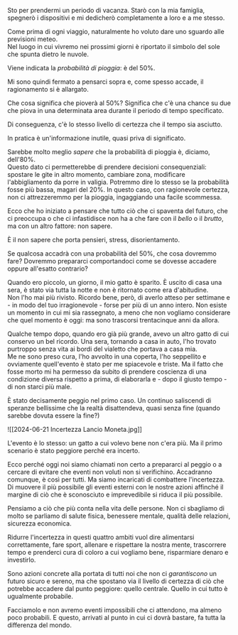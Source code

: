 Sto per prendermi un periodo di vacanza. Starò con la mia famiglia, spegnerò i dispositivi e mi dedicherò completamente a loro e a me stesso.

Come prima di ogni viaggio, naturalmente ho voluto dare uno sguardo alle previsioni meteo.  
Nel luogo in cui vivremo nei prossimi giorni è riportato il simbolo del sole che spunta dietro le nuvole.

Viene indicata la _probabilità di pioggia_: è del 50%.

Mi sono quindi fermato a pensarci sopra e, come spesso accade, il ragionamento si è allargato.

Che cosa significa che pioverà al 50%? Significa che c'è una chance su due che piova in una determinata area durante il periodo di tempo specificato.

Di conseguenza, c'è lo stesso livello di certezza che il tempo sia asciutto.

In pratica è un'informazione inutile, quasi priva di significato.

Sarebbe molto meglio _sapere_ che la probabilità di pioggia è, diciamo, dell'80%.  
Questo dato ci permetterebbe di prendere decisioni consequenziali: spostare le gite in altro momento, cambiare zona, modificare l'abbigliamento da porre in valigia. Potremmo dire lo stesso se la probabilità fosse più bassa, magari del 20%. In questo caso, con ragionevole certezza, non ci attrezzeremmo per la pioggia, ingaggiando una facile scommessa.

Ecco che ho iniziato a pensare che tutto ciò che ci spaventa del futuro, che ci preoccupa o che ci infastidisce non ha a che fare con il _bello_ o il _brutto_, ma con un altro fattore: non sapere.

È il non sapere che porta pensieri, stress, disorientamento.

  
Se qualcosa accadrà con una probabilità del 50%, che cosa dovremmo fare? Dovremmo prepararci comportandoci come se dovesse accadere oppure all'esatto contrario?

Quando ero piccolo, un giorno, il mio gatto è sparito. È uscito di casa una sera, è stato via tutta la notte e non è ritornato come era d'abitudine.  
Non l'ho mai più rivisto. Ricordo bene, però, di averlo atteso per settimane e - in modo del tuo irragionevole - forse per più di un anno intero. Non esiste un momento in cui mi sia rassegnato, a meno che non vogliamo considerare che quel momento è oggi: ma sono trascorsi trentacinque anni da allora.

Qualche tempo dopo, quando ero già più grande, avevo un altro gatto di cui conservo un bel ricordo. Una sera, tornando a casa in auto, l'ho trovato purtroppo senza vita ai bordi del vialetto che portava a casa mia.  
Me ne sono preso cura, l'ho avvolto in una coperta, l'ho seppellito e ovviamente quell'evento è stato per me spiacevole e triste. Ma il fatto che fosse morto mi ha permesso da subito di prendere coscienza di una condizione diversa rispetto a prima, di elaborarla e - dopo il giusto tempo - di non starci più male.

È stato decisamente peggio nel primo caso. Un continuo saliscendi di speranze bellissime che la realtà disattendeva, quasi senza fine (quando sarebbe dovuta essere la fine?)

![[2024-06-21 Incertezza Lancio Moneta.jpg]]
  
L'evento è lo stesso: un gatto a cui volevo bene non c'era più. Ma il primo scenario è stato peggiore perché era incerto.

Ecco perché oggi noi siamo chiamati non certo a prepararci al peggio o a cercare di evitare che eventi non voluti non si verifichino. Accadranno comunque, è così per tutti. Ma siamo incaricati di combattere l'incertezza. Di muovere il più possibile gli eventi esterni con le nostre azioni affinché il margine di ciò che è sconosciuto e imprevedibile si riduca il più possibile.

Pensiamo a ciò che più conta nella vita delle persone. Non ci sbagliamo di molto se parliamo di salute fisica, benessere mentale, qualità delle relazioni, sicurezza economica.

Ridurre l'incertezza in questi quattro ambiti vuol dire alimentarsi correttamente, fare sport, allenare e rispettare la nostra mente, trascorrere tempo e prenderci cura di coloro a cui vogliamo bene, risparmiare denaro e investirlo.

Sono azioni concrete alla portata di tutti noi che non ci _garantiscono_ un futuro sicuro e sereno, ma che spostano via il livello di certezza di ciò che potrebbe accadere dal punto peggiore: quello centrale. Quello in cui tutto è ugualmente probabile.

Facciamolo e non avremo eventi impossibili che ci attendono, ma almeno poco probabili. E questo, arrivati al punto in cui ci dovrà bastare, fa tutta la differenza del mondo.

